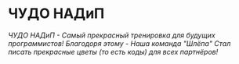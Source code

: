 # ЧУДО НАДиП
*ЧУДО НАДиП - Самый прекрасный тренировка для будущих
программистов! Благодоря этому - Наша команда "Шлёпа" Стал писать
прекрасные цветы (то есть коды) для всех партнёров!*
